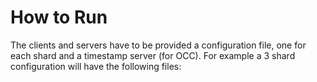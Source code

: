 # How to Run

The clients and servers have to be provided a configuration file, one
for each shard and a timestamp server (for OCC). For example a 3 shard
configuration will have the following files: